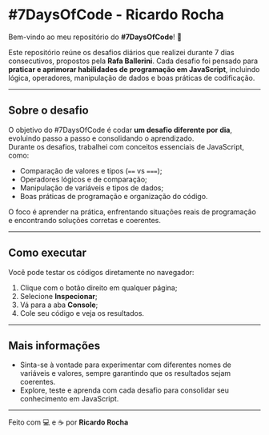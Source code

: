 # #7DaysOfCode - Ricardo Rocha

Bem-vindo ao meu repositório do **#7DaysOfCode**! 🚀  

Este repositório reúne os desafios diários que realizei durante 7 dias consecutivos, propostos pela **Rafa Ballerini**. Cada desafio foi pensado para **praticar e aprimorar habilidades de programação em JavaScript**, incluindo lógica, operadores, manipulação de dados e boas práticas de codificação.

---

## Sobre o desafio

O objetivo do #7DaysOfCode é codar **um desafio diferente por dia**, evoluindo passo a passo e consolidando o aprendizado.  
Durante os desafios, trabalhei com conceitos essenciais de JavaScript, como:

- Comparação de valores e tipos (`==` vs `===`);
- Operadores lógicos e de comparação;
- Manipulação de variáveis e tipos de dados;
- Boas práticas de programação e organização do código.

O foco é aprender na prática, enfrentando situações reais de programação e encontrando soluções corretas e coerentes.

---

## Como executar

Você pode testar os códigos diretamente no navegador:

1. Clique com o botão direito em qualquer página;
2. Selecione **Inspecionar**;
3. Vá para a aba **Console**;
4. Cole seu código e veja os resultados.

---

## Mais informações

- Sinta-se à vontade para experimentar com diferentes nomes de variáveis e valores, sempre garantindo que os resultados sejam coerentes.  
- Explore, teste e aprenda com cada desafio para consolidar seu conhecimento em JavaScript.

---

Feito com 💻 e ☕ por **Ricardo Rocha**
